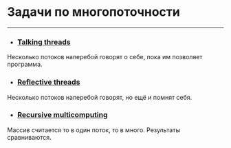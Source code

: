# Задачи по многопоточности
***

* ### [Talking threads](./talking-threads)
Несколько потоков наперебой говорят о себе, пока им позволяет программа.
* ### [Reflective threads](./reflective-threads)
Несколько потоков наперебой говорят, но ещё и помнят себя.
* ### [Recursive multicomputing](./recursive-multicomputing)
Массив считается то в один поток, то в много. Результаты сравниваются.
